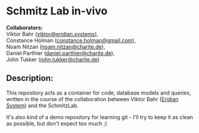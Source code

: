 # Schmitz Lab in-vivo 

__Collaborators:__  
Viktor Bahr (viktor@eridian.systems),  
Constance Holman (constance.holman@gmail.com),  
Noam Nitzan (noam.nitzan@charite.de),  
Daniel Parthier (daniel.parthier@charite.de),  
John Tukker (john.tukker@charite.de)

## Description: 

This repository acts as a container for code, database models and queries, written in the course of the collaboration between Viktor Bahr ([Eridian System](https://eridian.systems)) and the SchmitzLab.

It's also kind of a demo repository for learning git - I'll try to keep it as clean as possible, but don't expect too much ;)
